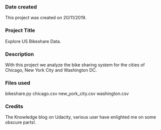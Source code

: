 ### Date created
This project was created on 20/11/2019.

### Project Title
Explore US Bikeshare Data.

### Description
With this project we analyze the bike sharing system for the cities of Chicago, New York City and Washington DC.

### Files used
bikeshare.py
chicago.csv
new_york_city.csv
washington.csv

### Credits
The Knowledge blog on Udacity, various user have enlighted me on some obscure parts!.
